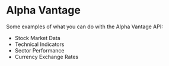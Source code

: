# Alpha Vantage

Some examples of what you can do with the Alpha Vantage API:

- Stock Market Data
- Technical Indicators
- Sector Performance
- Currency Exchange Rates
